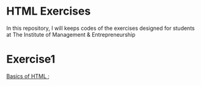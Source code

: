 # HTML Exercises
In this repository, I will keeps codes of the exercises designed for students at The Institute of Management &amp; Entrepreneurship

# Exercise1

<a href="https://abrartunio.github.io/time-exercises/exercise1.html" target="_blank"> Basics of HTML </a>; 
